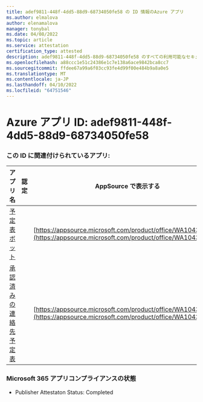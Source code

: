 ```yaml
---
title: adef9811-448f-4dd5-88d9-68734050fe58 の ID 情報のAzure アプリ
ms.author: elmalova
author: elenamalova
manager: tonybal
ms.date: 04/08/2022
ms.topic: article
ms.service: attestation
certification_type: attested
description: adef9811-448f-4dd5-88d9-68734050fe58 のすべての利用可能なセキュリティとコンプライアンス情報。
ms.openlocfilehash: a88ccc1e51c24386e1c7e138a6ace9842bca8cc7
ms.sourcegitcommit: ffdee67a99a6f03cc93fe4d99f00e484b9a8a0e5
ms.translationtype: MT
ms.contentlocale: ja-JP
ms.lasthandoff: 04/10/2022
ms.locfileid: "64751546"
---
```

# <a name="azure-app-id-adef9811-448f-4dd5-88d9-68734050fe58"></a>Azure アプリ ID: adef9811-448f-4dd5-88d9-68734050fe58


### <a name="apps-associated-with-this-id"></a>この ID に関連付けられているアプリ:
| **アプリ名** | **認定** | **AppSource で表示する** |
|--------------|---------------|-----------------------|
| [予定表ボット](../forward/WA104381271.md) |  | [https://appsource.microsoft.com/product/office/WA104381271](https://appsource.microsoft.com/product/office/WA104381271) |
| [承認済みの連絡先予定表](../forward/WA104380294.md) |  | [https://appsource.microsoft.com/product/office/WA104380294](https://appsource.microsoft.com/product/office/WA104380294) |

### <a name="microsoft-365-app-compliance-status"></a>Microsoft 365 アプリコンプライアンスの状態
- Publisher Attestaton Status: Completed
